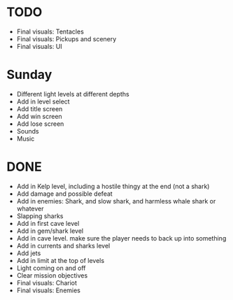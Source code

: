 # TODO
- Final visuals: Tentacles
- Final visuals: Pickups and scenery
- Final visuals: UI

# Sunday
- Different light levels at different depths
- Add in level select
- Add title screen
- Add win screen
- Add lose screen
- Sounds
- Music

# DONE
- Add in Kelp level, including a hostile thingy at the end (not a shark)
- Add damage and possible defeat
- Add in enemies: Shark, and slow shark, and harmless whale shark or whatever
- Slapping sharks
- Add in first cave level
- Add in gem/shark level
- Add in cave level. make sure the player needs to back up into something
- Add in currents and sharks level
- Add jets
- Add in limit at the top of levels
- Light coming on and off
- Clear mission objectives
- Final visuals: Chariot
- Final visuals: Enemies